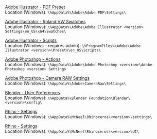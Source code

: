 [Adobe Illustrator - PDF Preset](adobe-illustrator-pdf)<br>
Location (Windows): ```\%AppData%\Adobe\Adobe PDF\Settings\```

[Adobe Illustrator - Roland VW Swatches](adobe-illustrator-roland)<br>
Location (Windows): ```\%AppData%\Adobe\Adobe Illustrator <version> Settings\en_US\x64\Swatches\```

[Adobe Illustrator - Scripts](adobe-illustrator-scripts)<br>
Location (Windows - requires admin): ```\%ProgramFiles%\Adobe\Adobe Illustrator <version>\Presets\en_US\Scripts\```

[Adobe Photoshop - Actions](adobe-photoshop-actions)<br>
Location (Windows): ```\%AppData%\Adobe\Adobe Photoshop <version>\Adobe Photoshop <version> Settings```

[Adobe Photoshop - Camera RAW Settings](adobe-photoshop-acr)<br>
Location (Windows): ```\%AppData%\Adobe\CameraRaw\Settings\```

[Blender - User Preferences](blender-preferences)<br>
Location (Windows): ```\%AppData%\Blender Foundation\Blender\<version>\config\```

[Rhino - Settings](rhino-settings)<br>
Location (Windows): ```\%AppData%\McNeel\Rhinoceros\<version>\settings\```

[Rhino - Settings](rhino-toolbars)<br>
Location (Windows): ```\%AppData%\McNeel\Rhinoceros\<version>\UI\```